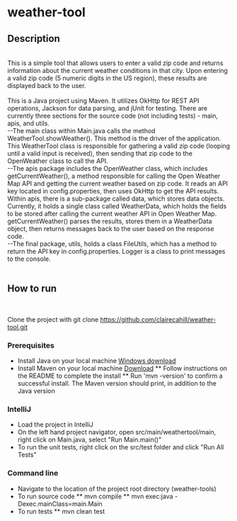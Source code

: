 # weather-tool

## Description
<br/>
This is a simple tool that allows users to enter a valid zip code and returns information about the current weather conditions in that city. Upon entering a valid zip code (5 numeric digits in the US region), these results are displayed back to the user.
<br/> 
<br/>
This is a Java project using Maven. It utilizes OkHttp for REST API operations, Jackson for data parsing, and jUnit for testing. There are currently three sections for the source code (not including tests) - main, apis, and utils.
<br/>
--The main class within Main.java calls the method WeatherTool.showWeather(). This method is the driver of the application. This WeatherTool class is responsible for gathering a valid zip code (looping until a valid input is received), then sending that zip code to the OpenWeather class to call the API.
<br/>
--The apis package includes the OpenWeather class, which includes getCurrentWeather(), a method responsible for calling the Open Weather Map API and getting the current weather based on zip code. It reads an API key located in config.properties, then uses OkHttp to get the API results. Within apis, there is a sub-package called data, which stores data objects. Currently, it holds a single class called WeatherData, which holds the fields to be stored after calling the current weather API in Open Weather Map. getCurrentWeather() parses the results, stores them in a WeatherData object, then returns messages back to the user based on the response code.
<br/>
--The final package, utils, holds a class FileUtils, which has a method to return the API key in config.properties. Logger is a class to print messages to the console.
<br/>
<br/>

## How to run
<br/>

Clone the project with git clone https://github.com/clairecahill/weather-tool.git
<br/>

### Prerequisites 
* Install Java on your local machine [Windows download](https://java.com/en/download/)
* Install Maven on your local machine [Download](https://maven.apache.org/download.cgi)
** Follow instructions on the README to complete the install
** Run 'mvn -version' to confirm a successful install. The Maven version should print, in addition to the Java version

### IntelliJ
* Load the project in IntelliJ
* On the left hand project navigator, open src/main/weathertool/main, right click on Main.java, select "Run Main.main()"
* To run the unit tests, right click on the src/test folder and click "Run All Tests"

### Command line
* Navigate to the location of the project root directory (weather-tools)
* To run source code
**  mvn compile
** mvn exec:java -Dexec.mainClass=main.Main
* To run tests 
** mvn clean test
